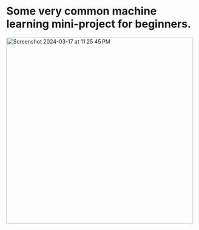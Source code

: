 # Some very common machine learning mini-project for beginners. <br>
<img width="492" alt="Screenshot 2024-03-17 at 11 25 45 PM" src="https://github.com/sadia4444a/Machine-Learning-project/assets/73788572/f699d7eb-b3a4-4d3b-9a01-83d1ca0d7851">
